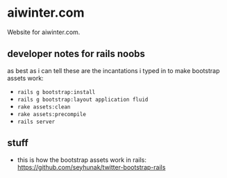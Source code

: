 aiwinter.com
============

Website for aiwinter.com.

## developer notes for rails noobs

as best as i can tell these are the incantations i typed in to make bootstrap assets work:

 * `rails g bootstrap:install`
 * `rails g bootstrap:layout application fluid`
 * `rake assets:clean`
 * `rake assets:precompile`
 * `rails server`

## stuff
 * this is how the bootstrap assets work in rails: https://github.com/seyhunak/twitter-bootstrap-rails
